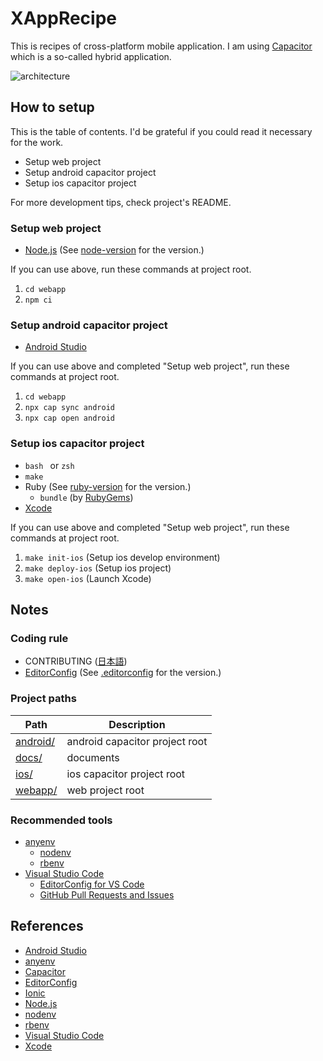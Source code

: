 # XAppRecipe
This is recipes of cross-platform mobile application.
I am using [Capacitor] which is a so-called hybrid application.

![architecture](https://www.plantuml.com/plantuml/svg/VP0z3i8m38NtdCBg14Clm82Ac2eX651XTXEBMWf9b9_s-hYbI9tmOidlUtwMcvGnvlAsW54Fd4dd4aafrDb7w195m0H5kdBU45GdPw9d0rVCF58rg_WThS2JUkZQNUiTwpru1sSCg7bU9zA3QLfCFIPQ7NoxRzUnJqfgpeJwk807k61nUe0y4608bhNmtgbPXBe4uTOh3f9dBOoCc-1Wouj_jF6J4rvY_h6g8MVaBny0 "architecture")



## How to setup
This is the table of contents.
I'd be grateful if you could read it necessary for the work.

* Setup web project
* Setup android capacitor project
* Setup ios capacitor project

For more development tips, check project's README.

### Setup web project
* [Node.js] (See [node-version](./.node-version) for the version.)

If you can use above, run these commands at project root.

1. ```cd webapp```
2. ```npm ci```

### Setup android capacitor project
* [Android Studio]

If you can use above and completed "Setup web project", run these commands at project root.

1. ```cd webapp```
2. ```npx cap sync android```
3. ```npx cap open android```

### Setup ios capacitor project
* ```bash ``` or ```zsh```
* ```make```
* Ruby (See [ruby-version](././ruby-version) for the version.)
    * ```bundle``` (by [RubyGems])
* [Xcode]

If you can use above and completed "Setup web project", run these commands at project root.

1. ```make init-ios``` (Setup ios develop environment)
2. ```make deploy-ios``` (Setup ios project)
3. ```make open-ios``` (Launch Xcode)



## Notes
### Coding rule
* CONTRIBUTING ([日本語](./CONTRIBUTING.md))
    <!--* Android Local Rule ([日本語](./android/docs/CONTRIBUTING.md))-->
    <!--* iOS Local Rule ([日本語](./ios/docs/CONTRIBUTING.md))-->
    <!--* WEB Local Rule ([日本語](./webapp/docs/CONTRIBUTING.md))-->
* [EditorConfig] (See [.editorconfig](./.editorconfig) for the version.)

### Project paths
Path | Description
--- | ---
[android/](./android) | android capacitor project root
[docs/](./docs/) | documents
[ios/](./ios) | ios capacitor project root
[webapp/](./webapp) | web project root

### Recommended tools
* [anyenv]
    * [nodenv]
    * [rbenv]
* [Visual Studio Code]
    * [EditorConfig for VS Code](https://marketplace.visualstudio.com/items?itemName=EditorConfig.EditorConfig)
    * [GitHub Pull Requests and Issues](https://marketplace.visualstudio.com/items?itemName=GitHub.vscode-pull-request-github)



## References
* [Android Studio]
* [anyenv]
* [Capacitor]
* [EditorConfig]
* [Ionic]
* [Node.js]
* [nodenv]
* [rbenv]
* [Visual Studio Code]
* [Xcode]



[Android Studio]: https://developer.android.com/studio
[anyenv]: https://github.com/anyenv/anyenv
[Capacitor]: https://capacitor.ionicframework.com/
[EditorConfig]: https://editorconfig.org/
[Ionic]: https://ionicframework.com/
[Node.js]: https://nodejs.org/
[nodenv]: https://github.com/nodenv/nodenv
[rbenv]: https://github.com/rbenv/rbenv
[RubyGems]: https://rubygems.org/
[Visual Studio Code]: https://code.visualstudio.com/
[Xcode]: https://developer.apple.com/documentation/xcode-release-notes
